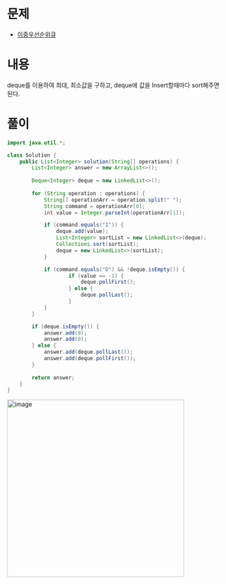 # 문제
- [이중우선순위큐](https://school.programmers.co.kr/learn/courses/30/lessons/42628)


# 내용
deque를 이용하여 최대, 최소값을 구하고, deque에 값을 Insert할때마다 sort해주면 된다. 

# 풀이
```java
import java.util.*;

class Solution {
    public List<Integer> solution(String[] operations) {
        List<Integer> answer = new ArrayList<>();
        
        Deque<Integer> deque = new LinkedList<>();
        
        for (String operation : operations) {
			String[] operationArr = operation.split(" ");
			String command = operationArr[0];
			int value = Integer.parseInt(operationArr[1]);

			if (command.equals("I")) {
				deque.add(value);
				List<Integer> sortList = new LinkedList<>(deque);
				Collections.sort(sortList);
				deque = new LinkedList<>(sortList);
			}

			if (command.equals("D") && !deque.isEmpty()) {
					if (value == -1) {
						deque.pollFirst();
					} else {
						deque.pollLast();
					}
			}
		}

		if (deque.isEmpty()) {
			answer.add(0);
			answer.add(0);
		} else {
			answer.add(deque.pollLast());
			answer.add(deque.pollFirst());
		}
        
        return answer;
    }
}
```

<img width="413" alt="image" src="https://github.com/v-studies/algorithm/assets/70589857/3f8dff94-197a-4cda-b1f5-68f09ac8c304">

